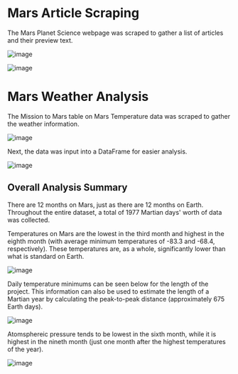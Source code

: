 # Mars Article Scraping

The Mars Planet Science webpage was scraped to gather a list of articles and their preview text. 

![image](https://user-images.githubusercontent.com/116215793/224502555-1f54fcb6-462e-44a8-92e6-c906a4a6d18b.png)

![image](https://user-images.githubusercontent.com/116215793/224502597-fdec9e12-6b59-4ab0-ac37-ee9603f9b7df.png)


# Mars Weather Analysis

The Mission to Mars table on Mars Temperature data was scraped to gather the weather information.

![image](https://user-images.githubusercontent.com/116215793/224502660-e52ff293-184b-4883-818f-4cbd7f1a1ab0.png)

Next, the data was input into a DataFrame for easier analysis.

![image](https://user-images.githubusercontent.com/116215793/224502886-e85d36ce-6b51-43fb-94b5-a437606ded47.png)


## Overall Analysis Summary

There are 12 months on Mars, just as there are 12 months on Earth. Throughout the entire dataset, a total of 1977 Martian days' worth of data was collected. 

Temperatures on Mars are the lowest in the third month and highest in the eighth month (with average minimum temperatures of -83.3 and -68.4, respectively). These temperatures are, as a whole, significantly lower than what is standard on Earth.

![image](https://user-images.githubusercontent.com/116215793/224502909-b3483a58-bad8-479a-a1e3-0df252a39088.png)

 Daily temperature minimums can be seen below for the length of the project. This information can also be used to estimate the length of a Martian year by calculating the peak-to-peak distance (approximately 675 Earth days).
 
 ![image](https://user-images.githubusercontent.com/116215793/224502842-c4041e4d-7f04-4093-9213-f89a171b8f72.png)

Atomsphereic pressure tends to be lowest in the sixth month, while it is highest in the nineth month (just one month after the highest temperatures of the year).

![image](https://user-images.githubusercontent.com/116215793/224502876-02da811c-4fe9-4eb1-9f8f-282b27644101.png)

